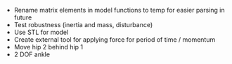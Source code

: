 - Rename matrix elements in model functions to temp for easier parsing in future
- Test robustness (inertia and mass, disturbance)
- Use STL for model
- Create external tool for applying force for period of time / momentum
- Move hip 2 behind hip 1   
- 2 DOF ankle